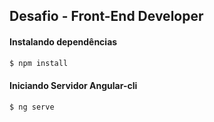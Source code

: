 ## Desafio - Front-End Developer
 
 
 #### Instalando dependências
 ```sh
 $ npm install
 ```
 
 #### Iniciando Servidor Angular-cli
 ```sh
 $ ng serve
 ```
